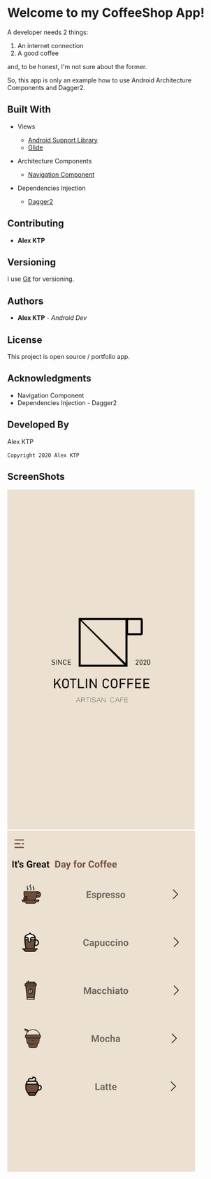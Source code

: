 # Welcome to my CoffeeShop App! 

A developer needs 2 things: 

 1. An internet connection
 2. A good coffee

and, to be honest,  I'm not sure about the former.

So, this app is only an example how to use Android Architecture Components and Dagger2.

## Built With
* Views
  * [Android Support Library](https://developer.android.com/topic/libraries/support-library/)
  * [Glide](https://github.com/bumptech/glide/)

* Architecture Components
  * [Navigation Component](https://developer.android.com/guide/navigation)

* Dependencies Injection
  * [Dagger2](https://dagger.dev/dev-guide/)



## Contributing

* **Alex KTP** 

## Versioning

I use [Git](https://git-scm.com/) for versioning.

## Authors

* **Alex KTP** - *Android Dev*

## License

This project is open source / portfolio app.

## Acknowledgments

* Navigation Component
* Dependencies Injection - Dagger2

## Developed By

Alex KTP

    Copyright 2020 Alex KTP

## ScreenShots

![ScreenShot SplashScreen](https://github.com/AlexKTP/CoffeeShop/blob/master/app/src/github/github2.png?raw=true "SplashScreen")
![ScreenShot Accueil](https://github.com/AlexKTP/CoffeeShop/blob/master/app/src/github/github1.png?raw=true "Accueil")
